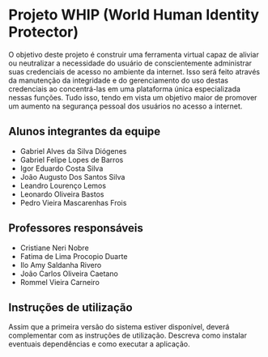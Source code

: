 # Projeto WHIP (World Human Identity Protector)

  O objetivo deste projeto é construir uma ferramenta virtual capaz de aliviar ou neutralizar a necessidade do usuário de conscientemente administrar suas credenciais de acesso no ambiente da internet. Isso será feito através da manutenção da integridade e do gerenciamento do uso destas credenciais ao concentrá-las em uma plataforma única especializada nessas funções. Tudo isso, tendo em vista um objetivo maior de promover um aumento na segurança pessoal dos usuários no acesso a internet.

## Alunos integrantes da equipe

* Gabriel Alves da Silva Diógenes
* Gabriel Felipe Lopes de Barros
* Igor Eduardo Costa Silva
* João Augusto Dos Santos Silva
* Leandro Lourenço Lemos
* Leonardo Oliveira Bastos
* Pedro Vieira Mascarenhas Frois

## Professores responsáveis

* Cristiane Neri Nobre
* Fatima de Lima Procopio Duarte
* Ilo Amy Saldanha Rivero
* João Carlos Oliveira Caetano
* Rommel Vieira Carneiro

## Instruções de utilização

  Assim que a primeira versão do sistema estiver disponível, deverá complementar com as instruções de utilização. Descreva como instalar eventuais dependências e como executar a aplicação.

